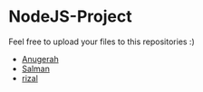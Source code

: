# NodeJS-Project
Feel free to upload your files to this repositories :)

- [Anugerah](https://github.com/syncos77)
- [Salman](https://github.com/salfar17)
- [rizal](https://github.com/rizalriyad3)
